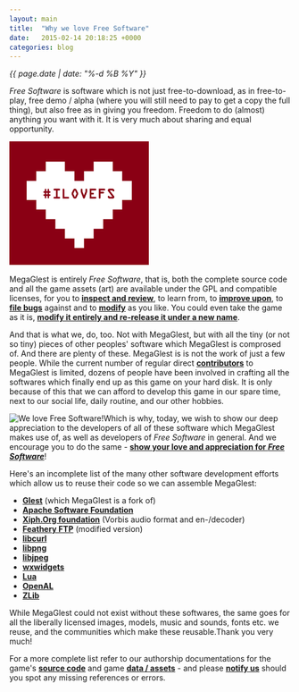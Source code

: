```yaml
---
layout: main
title:  "Why we love Free Software"
date:   2015-02-14 20:18:25 +0000
categories: blog
---
```



_{{ page.date | date: "%-d %B %Y" }}_

_Free Software_ is software which is not just free-to-download, as in free-to-play, free demo / alpha (where you will still need to pay to get a copy the full thing), but also free as in giving you freedom. Freedom to do (almost) anything you want with it. It is very much about sharing and equal opportunity.

![**We love Free Software!**](/assets/ilovefs-heart-px.png)

MegaGlest is entirely _Free Software_, that is, both the complete source code and all the game assets (art) are available under the GPL and compatible licenses, for you to [**inspect and review**](https://github.com/MegaGlest "MegaGlest source code"), to learn from, to [**improve upon**](https://github.com/MegaGlest/megaglest-source/pulls "MegaGlest source code pull requests"), to [**file bugs**](https://github.com/MegaGlest/megaglest-source/issues "MegaGlest source code issue tracker") against and to [**modify**](https://github.com/MegaGlest/megaglest-source/network "(Some) forks of the MegaGlest source code") as you like. You could even take the game as it is, [**modify it entirely and re-release it under a new name**](http://annexconquer.com/ "Annex - Conquer the World, a MegaGlest engine based game").

And that is what we, do, too. Not with MegaGlest, but with all the tiny (or not so tiny) pieces of other peoples' software which MegaGlest is comprosed of. And there are plenty of these. MegaGlest is is not the work of just a few people. While the current number of regular direct [**contributors**](/development) to MegaGlest is limited, dozens of people have been involved in crafting all the softwares which finally end up as this game on your hard disk. It is only because of this that we can afford to develop this game in our spare time, next to our social life, daily routine, and our other hobbies.

![**We love Free Software!**](/assets/ilovefs-long-large-en.png)Which is why, today, we wish to show our deep appreciation to the developers of all of these software which MegaGlest makes use of, as well as developers of _Free Software_ in general. And we encourage you to do the same - [**show your love and appreciation for _Free Software_**](http://ilovefs.org/ "Free Software Foundation campaign #ilovefs")!

Here's an incomplete list of the many other software development efforts which allow us to reuse their code so we can assemble MegaGlest:

*   [**Glest**](http://glest.org/ "Glest - the free real-time strategy game") (which MegaGlest is a fork of)
*   [**Apache Software Foundation**](http://www.apache.org/)
*   [**Xiph.Org foundation**](http://xiph.org/) (Vorbis audio format and en-/decoder)
*   [**Feathery FTP**](https://sourceforge.net/projects/feathery/ "Feathery FTP client") (modified version)
*   [**libcurl**](http://curl.haxx.se/libcurl/)
*   [**libpng**](http://www.libpng.org/pub/png/libpng.html)
*   [**libjpeg**](http://www.ijg.org/)
*   [**wxwidgets**](http://www.wxwidgets.org/)
*   [**Lua**](http://www.lua.org/download.html)
*   [**OpenAL**](http://www.openal.org/)
*   [**ZLib**](http://www.zlib.net/)

While MegaGlest could not exist without these softwares, the same goes for all the liberally licensed images, models, music and sounds, fonts etc. we reuse, and the communities which make these reusable.Thank you very much!

For a more complete list refer to our authorship documentations for the game's [**source code**](https://github.com/MegaGlest/megaglest-source/blob/develop/docs/AUTHORS.source_code.txt "https://raw.githubusercontent.com/MegaGlest/megaglest-source/develop/docs/AUTHORS.source_code.txt") and game [**data / assets**](https://raw.githubusercontent.com/MegaGlest/megaglest-data/develop/docs/AUTHORS.data.txt) - and please [**notify us**](/contact) should you spot any missing references or errors.
